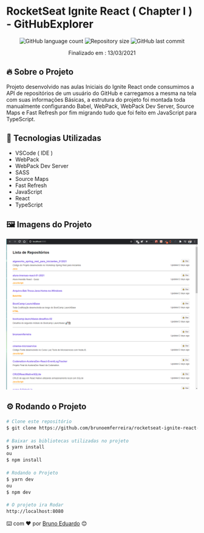 # RocketSeat Ignite React ( Chapter I ) - GitHubExplorer

<!-- ************************************* Baadges ********************************************* -->
<p align="center">
  <img alt="GitHub language count" src="https://img.shields.io/github/languages/count/brunoemferreira/rocketseat-ignite-react-01-github-explorer?color=%2304D361">
  <img alt="Repository size" src="https://img.shields.io/github/repo-size/brunoemferreira/rocketseat-ignite-react-01-github-explorer">
  <img alt="GitHub last commit" src="https://img.shields.io/github/last-commit/brunoemferreira/rocketseat-ignite-react-01-github-explorer">
</p>

<p align="center">Finalizado em : 13/03/2021</p>

## 🔥 Sobre o Projeto
Projeto desenvolvido nas aulas Iniciais do Ignite React onde consumimos a API de repositórios de um 
usuário do GitHub e carregamos a mesma na tela com suas informações Básicas, a estrutura do projeto foi montada toda manualmente configurando Babel, WebPack, WebPack Dev Server, Source Maps e Fast Refresh por fim migrando tudo que foi feito em JavaScript para TypeScript.

## 🧰 Tecnologias Utilizadas
* VSCode ( IDE )
* WebPack
* WebPack Dev Server
* SASS
* Source Maps
* Fast Refresh
* JavaScript
* React
* TypeScript

## 🖼️ Imagens do Projeto

<div align="center">

<img src="./public/img1.png" alt="imagem do Projeto"/>

</div>


## ⚙️ Rodando o Projeto
```bash
# Clone este repositório
$ git clone https://github.com/brunoemferreira/rocketseat-ignite-react-01-github-explorer.git

# Baixar as bibliotecas utilizadas no projeto
$ yarn install
ou 
$ npm install

# Rodando o Projeto
$ yarn dev
ou 
$ npm dev

# O projeto ira Rodar
http://localhost:8080

```
⌨️ com ❤️ por [Bruno Eduardo](https://gist.github.com/brunoemferreira) 😊




